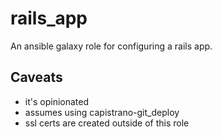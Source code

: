 # rails_app

An ansible galaxy role for configuring a rails app.

## Caveats

- it's opinionated
- assumes using capistrano-git_deploy
- ssl certs are created outside of this role

